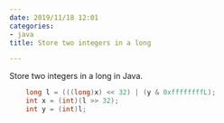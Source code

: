 ```yaml
---
date: 2019/11/18 12:01
categories:
- java
title: Store two integers in a long

---
```

Store two integers in a long in Java. 
```java
    long l = (((long)x) << 32) | (y & 0xffffffffL);
    int x = (int)(l >> 32);
    int y = (int)l;
```